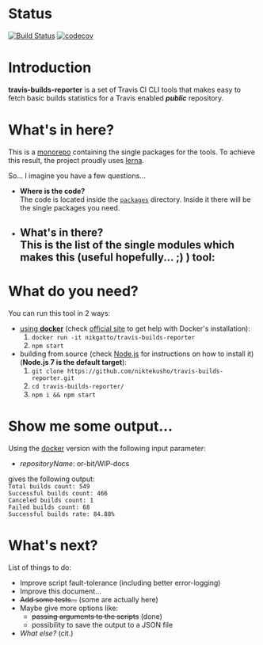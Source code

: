 # Status
[![Build Status](https://travis-ci.org/niktekusho/travis-builds-reporter.svg?branch=master)](https://travis-ci.org/niktekusho/travis-builds-reporter)
[![codecov](https://codecov.io/gh/niktekusho/travis-builds-reporter/branch/master/graph/badge.svg)](https://codecov.io/gh/niktekusho/travis-builds-reporter)

# Introduction

**travis-builds-reporter** is a set of Travis CI CLI tools that makes easy to fetch basic builds statistics for a Travis enabled ***public*** repository.

# What's in here?

This is a [monorepo](https://github.com/babel/babel/blob/master/doc/design/monorepo.md) containing the single packages for the tools. To achieve this result, the project proudly uses [lerna](https://github.com/lerna/lerna).

So... I imagine you have a few questions...

-  **Where is the code?**  
   The code is located inside the [`packages`](packages) directory. Inside it there will be the single packages you need.

-  **What's in there?**  
   This is the list of the single modules which makes this (useful hopefully... ;) ) tool:
   -  

# What do you need?

You can run this tool in 2 ways:
-   [using **docker**](#docker) (check [official site](https://www.docker.com/get-docker) to get help with Docker's installation):  
    1.  `docker run -it nikgatto/travis-builds-reporter`
    2.  `npm start`
-   building from source (check [Node.js](https://nodejs.org) for instructions on how to install it) (**Node.js 7 is the default target**):
    1.  `git clone https://github.com/niktekusho/travis-builds-reporter.git`
    2.  `cd travis-builds-reporter/`  
    3.  `npm i && npm start`

# Show me some output...

Using the [docker](#docker) version with the following input parameter:
-   *repositoryName*: or-bit/WIP-docs

gives the following output:  
`Total builds count: 549`  
`Successful builds count: 466`  
`Canceled builds count: 1`  
`Failed builds count: 68`  
`Successful builds rate: 84.88%`

# What's next?
List of things to do:
-   Improve script fault-tolerance (including better error-logging)
-   Improve this document...
-   ~~Add some tests...~~ (some are actually here)
-   Maybe give more options like:
    -   ~~passing arguments to the scripts~~ (done)
    -   possibility to save the output to a JSON file
-   *What else?* (cit.)

